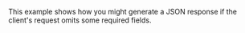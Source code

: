 This example shows how you might generate a JSON response if the client's request omits some required fields.
